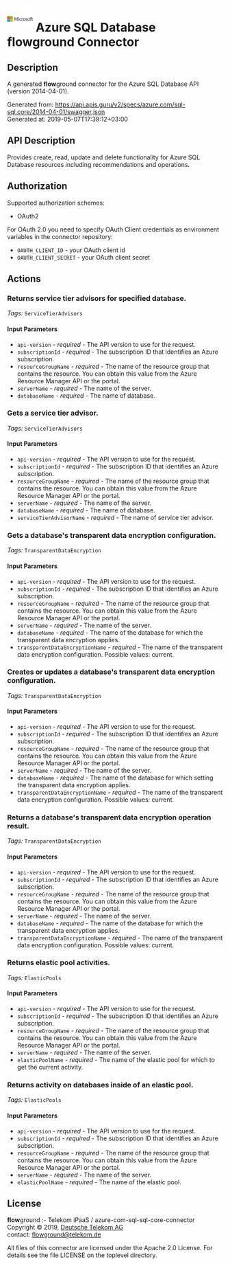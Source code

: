 # ![LOGO](logo.png) Azure SQL Database **flow**ground Connector

## Description

A generated **flow**ground connector for the Azure SQL Database API (version 2014-04-01).

Generated from: https://api.apis.guru/v2/specs/azure.com/sql-sql.core/2014-04-01/swagger.json<br/>
Generated at: 2019-05-07T17:39:12+03:00

## API Description

Provides create, read, update and delete functionality for Azure SQL Database resources including recommendations and operations.

## Authorization

Supported authorization schemes:
- OAuth2

For OAuth 2.0 you need to specify OAuth Client credentials as environment variables in the connector repository:
* `OAUTH_CLIENT_ID` - your OAuth client id
* `OAUTH_CLIENT_SECRET` - your OAuth client secret

## Actions

### Returns service tier advisors for specified database.

*Tags:* `ServiceTierAdvisors`

#### Input Parameters
* `api-version` - _required_ - The API version to use for the request.
* `subscriptionId` - _required_ - The subscription ID that identifies an Azure subscription.
* `resourceGroupName` - _required_ - The name of the resource group that contains the resource. You can obtain this value from the Azure Resource Manager API or the portal.
* `serverName` - _required_ - The name of the server.
* `databaseName` - _required_ - The name of database.

### Gets a service tier advisor.

*Tags:* `ServiceTierAdvisors`

#### Input Parameters
* `api-version` - _required_ - The API version to use for the request.
* `subscriptionId` - _required_ - The subscription ID that identifies an Azure subscription.
* `resourceGroupName` - _required_ - The name of the resource group that contains the resource. You can obtain this value from the Azure Resource Manager API or the portal.
* `serverName` - _required_ - The name of the server.
* `databaseName` - _required_ - The name of database.
* `serviceTierAdvisorName` - _required_ - The name of service tier advisor.

### Gets a database's transparent data encryption configuration.

*Tags:* `TransparentDataEncryption`

#### Input Parameters
* `api-version` - _required_ - The API version to use for the request.
* `subscriptionId` - _required_ - The subscription ID that identifies an Azure subscription.
* `resourceGroupName` - _required_ - The name of the resource group that contains the resource. You can obtain this value from the Azure Resource Manager API or the portal.
* `serverName` - _required_ - The name of the server.
* `databaseName` - _required_ - The name of the database for which the transparent data encryption applies.
* `transparentDataEncryptionName` - _required_ - The name of the transparent data encryption configuration.
    Possible values: current.

### Creates or updates a database's transparent data encryption configuration.

*Tags:* `TransparentDataEncryption`

#### Input Parameters
* `api-version` - _required_ - The API version to use for the request.
* `subscriptionId` - _required_ - The subscription ID that identifies an Azure subscription.
* `resourceGroupName` - _required_ - The name of the resource group that contains the resource. You can obtain this value from the Azure Resource Manager API or the portal.
* `serverName` - _required_ - The name of the server.
* `databaseName` - _required_ - The name of the database for which setting the transparent data encryption applies.
* `transparentDataEncryptionName` - _required_ - The name of the transparent data encryption configuration.
    Possible values: current.

### Returns a database's transparent data encryption operation result.

*Tags:* `TransparentDataEncryption`

#### Input Parameters
* `api-version` - _required_ - The API version to use for the request.
* `subscriptionId` - _required_ - The subscription ID that identifies an Azure subscription.
* `resourceGroupName` - _required_ - The name of the resource group that contains the resource. You can obtain this value from the Azure Resource Manager API or the portal.
* `serverName` - _required_ - The name of the server.
* `databaseName` - _required_ - The name of the database for which the transparent data encryption applies.
* `transparentDataEncryptionName` - _required_ - The name of the transparent data encryption configuration.
    Possible values: current.

### Returns elastic pool activities.

*Tags:* `ElasticPools`

#### Input Parameters
* `api-version` - _required_ - The API version to use for the request.
* `subscriptionId` - _required_ - The subscription ID that identifies an Azure subscription.
* `resourceGroupName` - _required_ - The name of the resource group that contains the resource. You can obtain this value from the Azure Resource Manager API or the portal.
* `serverName` - _required_ - The name of the server.
* `elasticPoolName` - _required_ - The name of the elastic pool for which to get the current activity.

### Returns activity on databases inside of an elastic pool.

*Tags:* `ElasticPools`

#### Input Parameters
* `api-version` - _required_ - The API version to use for the request.
* `subscriptionId` - _required_ - The subscription ID that identifies an Azure subscription.
* `resourceGroupName` - _required_ - The name of the resource group that contains the resource. You can obtain this value from the Azure Resource Manager API or the portal.
* `serverName` - _required_ - The name of the server.
* `elasticPoolName` - _required_ - The name of the elastic pool.

## License

**flow**ground :- Telekom iPaaS / azure-com-sql-sql-core-connector<br/>
Copyright © 2019, [Deutsche Telekom AG](https://www.telekom.de)<br/>
contact: flowground@telekom.de

All files of this connector are licensed under the Apache 2.0 License. For details
see the file LICENSE on the toplevel directory.
